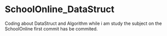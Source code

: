 # SchoolOnline_DataStruct
Coding about DataStruct and Algorithm while  i am study  the subject  on the SchoolOnline
first commit has be commited.
